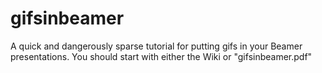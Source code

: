 # gifsinbeamer
A quick and dangerously sparse tutorial for putting gifs in your Beamer presentations.
You should start with either the Wiki or "gifsinbeamer.pdf"
